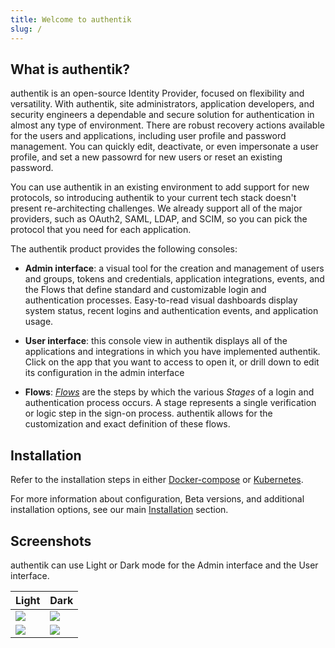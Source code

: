 ```yaml
---
title: Welcome to authentik
slug: /
---
```


## What is authentik?

authentik is an open-source Identity Provider, focused on flexibility and versatility. With authentik, site administrators, application developers, and security engineers a dependable and secure solution for authentication in almost any type of environment. There are robust recovery actions available for the users and applications, including user profile and password management. You can quickly edit, deactivate, or even impersonate a user profile, and set a new passowrd for new users or reset an existing password.

You can use authentik in an existing environment to add support for new protocols, so introducing authentik to your current tech stack doesn't present re-architecting challenges. We already support all of the major providers, such as OAuth2, SAML, LDAP, and SCIM, so you can pick the protocol that you need for each application.

The authentik product provides the following consoles:

* **Admin interface**: a visual tool for the creation and management of users and groups, tokens and credentials, application integrations, events, and the Flows that define standard and customizable login and authentication processes. Easy-to-read visual dashboards display system status, recent logins and authentication events, and application usage.

* **User interface**: this console view in authentik displays all of the applications and integrations in which you have implemented authentik. Click on the app that you want to access to open it, or drill down to edit its configuration in the admin interface

* **Flows**: [_Flows_](./flow) are the steps by which the various _Stages_ of a login and authentication process occurs.  A stage represents a single verification or logic step in the sign-on process. authentik allows for the customization and exact definition of these flows.

## Installation

Refer to the installation steps in either [Docker-compose](installation/docker-compose) or [Kubernetes](installation/kubernetes).

For more information about configuration, Beta versions, and additional installation options, see our main [Installation](installation) section.

## Screenshots

authentik can use Light or Dark mode for the Admin interface and the User interface.

| Light                            | Dark                            |
| -------------------------------- | ------------------------------- |
| ![](/img/screen_apps_light.jpg)  | ![](/img/screen_apps_dark.jpg)  |
| ![](/img/screen_admin_light.jpg) | ![](/img/screen_admin_dark.jpg) |
